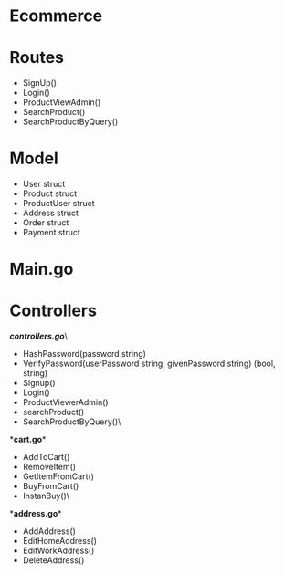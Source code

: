 # Ecommerce
# Routes
- SignUp()
- Login()
- ProductViewAdmin()
- SearchProduct()
- SearchProductByQuery()

# Model
- User struct
- Product struct 
- ProductUser struct
- Address struct
- Order struct
- Payment struct

# Main.go


# Controllers
***controllers.go***\
- HashPassword(password string)
- VerifyPassword(userPassword string, givenPassword string) (bool, string) 
- Signup() 
- Login()
- ProductViewerAdmin()
- searchProduct()
- SearchProductByQuery()\

\***cart.go***
- AddToCart()
- RemoveItem() 
- GetItemFromCart()
- BuyFromCart()
- InstanBuy()\

\***address.go***
- AddAddress()
- EditHomeAddress()
- EditWorkAddress()
- DeleteAddress()
